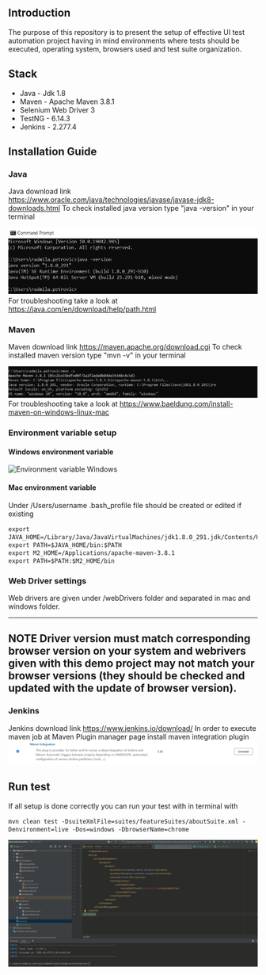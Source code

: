 ## Introduction
The purpose of this repository is to present the setup of effective UI test automation project having in mind environments where tests should be executed, operating system, browsers used and test suite organization.

## Stack
* Java - Jdk 1.8 
* Maven - Apache Maven 3.8.1
* Selenium Web Driver 3
* TestNG - 6.14.3
* Jenkins - 2.277.4

## Installation Guide

### Java
Java download link https://www.oracle.com/java/technologies/javase/javase-jdk8-downloads.html
To check installed java version type "java -version" in your terminal

![Java version](docs/images/JavaVersion.png)
For troubleshooting take a look at https://java.com/en/download/help/path.html

### Maven
Maven download link https://maven.apache.org/download.cgi
To check installed maven version type "mvn -v" in your terminal

![Maven version](docs/images/MavenVersion.png)
For troubleshooting take a look at https://www.baeldung.com/install-maven-on-windows-linux-mac

### Environment variable setup

#### Windows environment variable
![Environment variable Windows](docs/images/EnvironmentVariables1.gif)

#### Mac environment variable
Under /Users/username .bash_profile file should be created or edited if existing
````
export JAVA_HOME=/Library/Java/JavaVirtualMachines/jdk1.8.0_291.jdk/Contents/Home
export PATH=$JAVA_HOME/bin:$PATH
export M2_HOME=/Applications/apache-maven-3.8.1
export PATH=$PATH:$M2_HOME/bin
````

### Web Driver settings
Web drivers are given under /webDrivers folder and separated in mac and windows folder.

---
**NOTE**
 Driver version must match corresponding browser version on your system and webrivers given with this demo project may not match your browser versions (they should be checked and updated with the update of browser version).
---

### Jenkins
Jenkins download link https://www.jenkins.io/download/
In order to execute maven job at Maven Plugin manager page install maven integration plugin
![Maven integration](docs/images/MavenIntegrationPlugin.png)

## Run test
If all setup is done correctly you can run your test with in terminal with
````
mvn clean test -DsuiteXmlFile=suites/featureSuites/aboutSuite.xml -Denvironment=live -Dos=windows -DbrowserName=chrome
````
![Run test](docs/images/RunTest.gif)